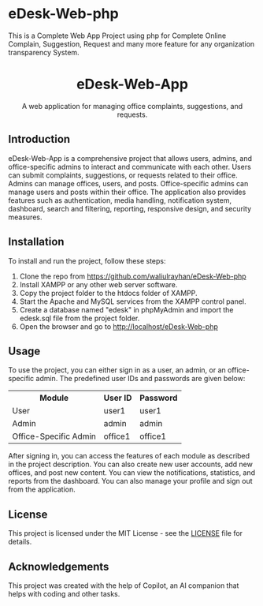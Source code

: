 # eDesk-Web-php
 This is a Complete Web App Project using php for Complete Online Complain, Suggestion, Request and many more feature for any organization transparency System.

<h1 align="center">eDesk-Web-App</h1>
<p align="center">A web application for managing office complaints, suggestions, and requests.</p>

<h2>Introduction</h2>
<p>
eDesk-Web-App is a comprehensive project that allows users, admins, and office-specific admins to interact and communicate with each other. Users can submit complaints, suggestions, or requests related to their office. Admins can manage offices, users, and posts. Office-specific admins can manage users and posts within their office. The application also provides features such as authentication, media handling, notification system, dashboard, search and filtering, reporting, responsive design, and security measures.
</p>

<h2>Installation</h2>
<p>
To install and run the project, follow these steps:
</p>
<ol>
<li>Clone the repo from <a href="https://github.com/waliulrayhan/eDesk-Web-php">https://github.com/waliulrayhan/eDesk-Web-php</a></li>
<li>Install XAMPP or any other web server software.</li>
<li>Copy the project folder to the htdocs folder of XAMPP.</li>
<li>Start the Apache and MySQL services from the XAMPP control panel.</li>
<li>Create a database named "edesk" in phpMyAdmin and import the edesk.sql file from the project folder.</li>
<li>Open the browser and go to <a href="http://localhost/eDesk-Web-php">http://localhost/eDesk-Web-php</a></li>
</ol>

<h2>Usage</h2>
<p>
To use the project, you can either sign in as a user, an admin, or an office-specific admin. The predefined user IDs and passwords are given below:
</p>
<table>
<tr>
<th>Module</th>
<th>User ID</th>
<th>Password</th>
</tr>
<tr>
<td>User</td>
<td>user1</td>
<td>user1</td>
</tr>
<tr>
<td>Admin</td>
<td>admin</td>
<td>admin</td>
</tr>
<tr>
<td>Office-Specific Admin</td>
<td>office1</td>
<td>office1</td>
</tr>
</table>
<p>
After signing in, you can access the features of each module as described in the project description. You can also create new user accounts, add new offices, and post new content. You can view the notifications, statistics, and reports from the dashboard. You can also manage your profile and sign out from the application.
</p>

<h2>License</h2>
<p>
This project is licensed under the MIT License - see the <a href="https://github.com/waliulrayhan/eDesk-Web-php/blob/main/LICENSE">LICENSE</a> file for details.
</p>

<h2>Acknowledgements</h2>
<p>
This project was created with the help of Copilot, an AI companion that helps with coding and other tasks.
</p>
